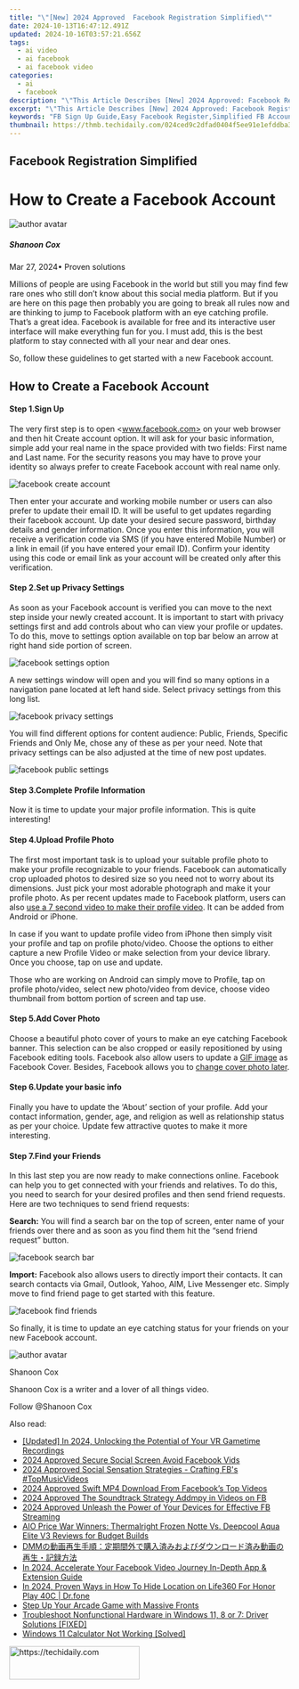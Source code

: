 ```yaml
---
title: "\"[New] 2024 Approved  Facebook Registration Simplified\""
date: 2024-10-13T16:47:12.491Z
updated: 2024-10-16T03:57:21.656Z
tags:
  - ai video
  - ai facebook
  - ai facebook video
categories:
  - ai
  - facebook
description: "\"This Article Describes [New] 2024 Approved: Facebook Registration Simplified\""
excerpt: "\"This Article Describes [New] 2024 Approved: Facebook Registration Simplified\""
keywords: "FB Sign Up Guide,Easy Facebook Register,Simplified FB Account Creation,Join Facebook Quickly,Register on Facebook,Facebook Registration Tips,Simple FB Setup Process"
thumbnail: https://thmb.techidaily.com/024ced9c2dfad0404f5ee91e1efddba3dce2978ade3e359fc80cf8eaccdc84ab.jpg
---
```


## Facebook Registration Simplified

# How to Create a Facebook Account

![author avatar](https://images.wondershare.com/filmora/article-images/shannon-cox.jpg)

##### Shanoon Cox

 Mar 27, 2024• Proven solutions

 Millions of people are using Facebook in the world but still you may find few rare ones who still don’t know about this social media platform. But if you are here on this page then probably you are going to break all rules now and are thinking to jump to Facebook platform with an eye catching profile. That’s a great idea. Facebook is available for free and its interactive user interface will make everything fun for you. I must add, this is the best platform to stay connected with all your near and dear ones.

 So, follow these guidelines to get started with a new Facebook account.

## How to Create a Facebook Account

#### Step 1.Sign Up

 The very first step is to open <www.facebook.com> on your web browser and then hit Create account option. It will ask for your basic information, simple add your real name in the space provided with two fields: First name and Last name. For the security reasons you may have to prove your identity so always prefer to create Facebook account with real name only.

![facebook create account](https://images.wondershare.com/filmora/article-images/facebook-create-account.jpg)

 Then enter your accurate and working mobile number or users can also prefer to update their email ID. It will be useful to get updates regarding their facebook account. Up date your desired secure password, birthday details and gender information. Once you enter this information, you will receive a verification code via SMS (if you have entered Mobile Number) or a link in email (if you have entered your email ID). Confirm your identity using this code or email link as your account will be created only after this verification.

#### Step 2.Set up Privacy Settings

 As soon as your Facebook account is verified you can move to the next step inside your newly created account. It is important to start with privacy settings first and add controls about who can view your profile or updates. To do this, move to settings option available on top bar below an arrow at right hand side portion of screen.

![facebook settings option](https://images.wondershare.com/filmora/article-images/facebook-settings-option.jpg)

 A new settings window will open and you will find so many options in a navigation pane located at left hand side. Select privacy settings from this long list.

![facebook privacy settings](https://images.wondershare.com/filmora/article-images/facebook-privacy-settings.jpg)

 You will find different options for content audience: Public, Friends, Specific Friends and Only Me, chose any of these as per your need. Note that privacy settings can be also adjusted at the time of new post updates.

![facebook public settings](https://images.wondershare.com/filmora/article-images/facebook-public-settings.jpg)

#### Step 3.Complete Profile Information

 Now it is time to update your major profile information. This is quite interesting!

#### Step 4.Upload Profile Photo

 The first most important task is to upload your suitable profile photo to make your profile recognizable to your friends. Facebook can automatically crop uploaded photos to desired size so you need not to worry about its dimensions. Just pick your most adorable photograph and make it your profile photo. As per recent updates made to Facebook platform, users can also [use a 7 second video to make their profile video](https://tools.techidaily.com/wondershare/filmora/download/). It can be added from Android or iPhone.

 In case if you want to update profile video from iPhone then simply visit your profile and tap on profile photo/video. Choose the options to either capture a new Profile Video or make selection from your device library. Once you choose, tap on use and update.

 Those who are working on Android can simply move to Profile, tap on profile photo/video, select new photo/video from device, choose video thumbnail from bottom portion of screen and tap use.

#### Step 5.Add Cover Photo

 Choose a beautiful photo cover of yours to make an eye catching Facebook banner. This selection can be also cropped or easily repositioned by using Facebook editing tools. Facebook also allow users to update a [GIF image](https://tools.techidaily.com/wondershare/filmora/download/) as Facebook Cover. Besides, Facebook allows you to [change cover photo later](https://tools.techidaily.com/wondershare/filmora/download/).

#### Step 6.Update your basic info

 Finally you have to update the ‘About’ section of your profile. Add your contact information, gender, age, and religion as well as relationship status as per your choice. Update few attractive quotes to make it more interesting.

#### Step 7.Find your Friends

 In this last step you are now ready to make connections online. Facebook can help you to get connected with your friends and relatives. To do this, you need to search for your desired profiles and then send friend requests. Here are two techniques to send friend requests:

**Search:** You will find a search bar on the top of screen, enter name of your friends over there and as soon as you find them hit the “send friend request” button.

![facebook search bar](https://images.wondershare.com/filmora/article-images/facebook-search-bar.jpg)

**Import:** Facebook also allows users to directly import their contacts. It can search contacts via Gmail, Outlook, Yahoo, AIM, Live Messenger etc. Simply move to find friend page to get started with this feature.

![facebook find friends](https://images.wondershare.com/filmora/article-images/facebook-find-friends.jpg)

 So finally, it is time to update an eye catching status for your friends on your new Facebook account.

![author avatar](https://images.wondershare.com/filmora/article-images/shannon-cox.jpg)

Shanoon Cox

Shanoon Cox is a writer and a lover of all things video.

Follow @Shanoon Cox

<ins class="adsbygoogle"
      style="display:block"
      data-ad-client="ca-pub-7571918770474297"
      data-ad-slot="8358498916"
      data-ad-format="auto"
      data-full-width-responsive="true"></ins>

<span class="atpl-alsoreadstyle">Also read:</span>
<div><ul>
<li><a href="https://on-screen-recording.techidaily.com/updated-in-2024-unlocking-the-potential-of-your-vr-gametime-recordings/"><u>[Updated] In 2024, Unlocking the Potential of Your VR Gametime Recordings</u></a></li>
<li><a href="https://facebook-clips.techidaily.com/2024-approved-secure-social-screen-avoid-facebook-vids/"><u>2024 Approved Secure Social Screen Avoid Facebook Vids</u></a></li>
<li><a href="https://facebook-clips.techidaily.com/2024-approved-social-sensation-strategies-crafting-fbs-topmusicvideos/"><u>2024 Approved Social Sensation Strategies - Crafting FB's #TopMusicVideos</u></a></li>
<li><a href="https://facebook-clips.techidaily.com/2024-approved-swift-mp4-download-from-facebooks-top-videos/"><u>2024 Approved Swift MP4 Download From Facebook’s Top Videos</u></a></li>
<li><a href="https://facebook-clips.techidaily.com/2024-approved-the-soundtrack-strategy-addmpy-in-videos-on-fb/"><u>2024 Approved The Soundtrack Strategy Addmpy in Videos on FB</u></a></li>
<li><a href="https://facebook-clips.techidaily.com/2024-approved-unleash-the-power-of-your-devices-for-effective-fb-streaming/"><u>2024 Approved Unleash the Power of Your Devices for Effective FB Streaming</u></a></li>
<li><a href="https://hardware-tips.techidaily.com/aio-price-war-winners-thermalright-frozen-notte-vs-deepcool-aqua-elite-v3-reviews-for-budget-builds/"><u>AIO Price War Winners: Thermalright Frozen Notte Vs. Deepcool Aqua Elite V3 Reviews for Budget Builds</u></a></li>
<li><a href="https://vp-tips.techidaily.com/1724766739967-dmm/"><u>DMMの動画再生手順：定期間外で購入済みおよびダウンロード済み動画の再生・記録方法</u></a></li>
<li><a href="https://fox-access.techidaily.com/in-2024-accelerate-your-facebook-video-journey-in-depth-app-and-extension-guide/"><u>In 2024, Accelerate Your Facebook Video Journey In-Depth App & Extension Guide</u></a></li>
<li><a href="https://review-topics.techidaily.com/in-2024-proven-ways-in-how-to-hide-location-on-life360-for-honor-play-40c-drfone-by-drfone-virtual-android/"><u>In 2024, Proven Ways in How To Hide Location on Life360 For Honor Play 40C | Dr.fone</u></a></li>
<li><a href="https://games-able.techidaily.com/step-up-your-arcade-game-with-massive-fronts/"><u>Step Up Your Arcade Game with Massive Fronts</u></a></li>
<li><a href="https://driver-error.techidaily.com/troubleshoot-nonfunctional-hardware-in-windows-11-8-or-7-driver-solutions-fixed/"><u>Troubleshoot Nonfunctional Hardware in Windows 11, 8 or 7: Driver Solutions [FIXED]</u></a></li>
<li><a href="https://blog-min.techidaily.com/windows-11-calculator-not-working-solved/"><u>Windows 11 Calculator Not Working [Solved]</u></a></li>
</ul></div>

<!-- affiliate ads begin -->
<a href="https://25home.pxf.io/c/5597632/2148640/16836" target="_top" id="2148640">
  <img src="//a.impactradius-go.com/display-ad/16836-2148640" border="0" alt="https://techidaily.com" width="234" height="60"/>
</a>
<img height="0" width="0" src="https://25home.pxf.io/i/5597632/2148640/16836" style="position:absolute;visibility:hidden;" border="0" />
<!-- affiliate ads end -->

